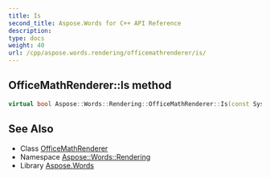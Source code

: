 ```yaml
---
title: Is
second_title: Aspose.Words for C++ API Reference
description: 
type: docs
weight: 40
url: /cpp/aspose.words.rendering/officemathrenderer/is/
---
```

## OfficeMathRenderer::Is method




```cpp
virtual bool Aspose::Words::Rendering::OfficeMathRenderer::Is(const System::TypeInfo &target) const override
```

## See Also

* Class [OfficeMathRenderer](../)
* Namespace [Aspose::Words::Rendering](../../)
* Library [Aspose.Words](../../../)
